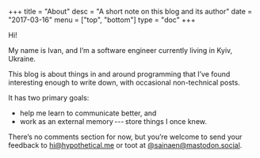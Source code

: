 +++
title = "About"
desc = "A short note on this blog and its author"
date = "2017-03-16"
menu = ["top", "bottom"]
type = "doc"
+++

Hi!

My name is Ivan, and I’m a software engineer currently living in Kyiv, Ukraine.

This blog is about things in and around programming that I’ve found
interesting enough to write down, with occasional non-technical posts.

It has two primary goals:

* help me learn to communicate better, and
* work as an external memory&#8239;---&thinsp;store things I once knew.

There’s no comments section for now, but you’re welcome to send your feedback
to [hi@hypothetical.me](mailto:hi@hypothetical.me) or
toot at [@sainaen@mastodon.social](https://mastodon.social/@sainaen).
